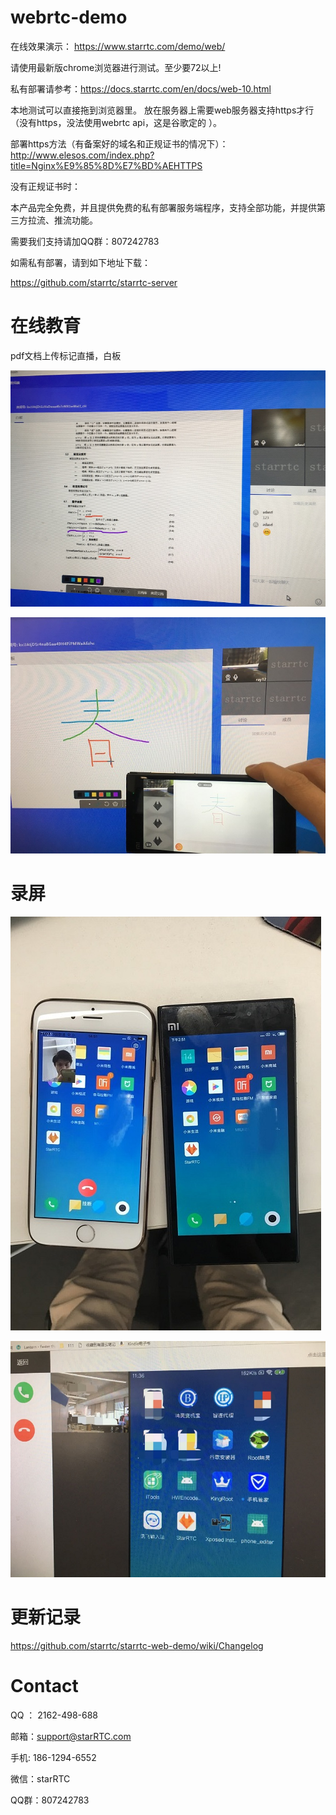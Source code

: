 # webrtc-demo
在线效果演示： https://www.starrtc.com/demo/web/

请使用最新版chrome浏览器进行测试。至少要72以上! 

私有部署请参考：https://docs.starrtc.com/en/docs/web-10.html

本地测试可以直接拖到浏览器里。 放在服务器上需要web服务器支持https才行（没有https，没法使用webrtc api，这是谷歌定的 ）。

部署https方法（有备案好的域名和正规证书的情况下）：http://www.elesos.com/index.php?title=Nginx%E9%85%8D%E7%BD%AEHTTPS

没有正规证书时：

本产品完全免费，并且提供免费的私有部署服务端程序，支持全部功能，并提供第三方拉流、推流功能。

需要我们支持请加QQ群：807242783

如需私有部署，请到如下地址下载：

https://github.com/starrtc/starrtc-server

在线教育
==
pdf文档上传标记直播，白板

![edu_pdf](assets/edu_pdf.jpg)

![edu_whiteboard](assets/edu_whiteboard.jpg)

录屏
==

![screen_phone](assets/screen_phone.jpg)

![screen_web](assets/screen_web.jpg)


更新记录
===
https://github.com/starrtc/starrtc-web-demo/wiki/Changelog

Contact
=====
QQ ： 2162-498-688

邮箱：<a href="mailto:support@starRTC.com">support@starRTC.com</a>

手机: 186-1294-6552

微信：starRTC

QQ群：807242783